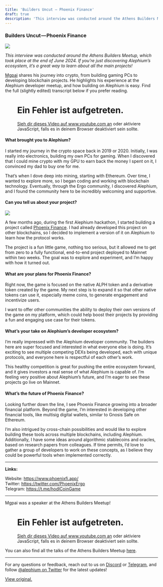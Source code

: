 ```yaml
---
title: 'Builders Uncut — Phoenix Finance'
draft: true
description: 'This interview was conducted around the Athens Builders Meetup, which took place at the end of June 2024. If you’re just discovering…'
---
```


### Builders Uncut — Phoenix Finance

![](https://cdn-images-1.medium.com/max/800/1*N3spZm23xrMX99o728NcIQ.png)

_This interview was conducted around the Athens Builders Meetup, which took place at the end of June 2024. If you’re just discovering Alephium’s ecosystem, it’s a great way to learn about all the main projects!_

<a href="https://x.com/shishirpai" class="markup--anchor markup--p-anchor" data-href="https://x.com/shishirpai" rel="noopener" target="_blank">Mgpai</a> shares his journey into crypto, from building gaming PCs to developing blockchain projects. He highlights his experience at the Alephium developer meetup, and how building on Alephium is easy. Find the full (slightly edited) transcript below if you prefer reading.

<figure id="3850" class="graf graf--figure graf--iframe graf-after--p">

<h1 id="ein-fehler-ist-aufgetreten." class="message">Ein Fehler ist aufgetreten.</h1>
<a href="https://www.youtube.com/watch?v=1TUzuEMt2VM" target="_blank">Sieh dir dieses Video auf www.youtube.com an</a> oder aktiviere JavaScript, falls es in deinem Browser deaktiviert sein sollte.
</figure>

#### What brought you to Alephium?

I started my journey in the crypto space back in 2019 or 2020. Initially, I was really into electronics, building my own PCs for gaming. When I discovered that I could mine crypto with my GPU to earn back the money I spent on it, I convinced my dad to buy one for me.

That’s when I dove deep into mining, starting with Ethereum. Over time, I wanted to explore more, so I began coding and working with blockchain technology. Eventually, through the Ergo community, I discovered Alephium, and I found the community here to be incredibly welcoming and supportive.

#### Can you tell us about your project?

![](https://cdn-images-1.medium.com/max/800/1*XzXvoP36hbu_Um_PyM7rnA.png)

A few months ago, during the first Alephium hackathon, I started building a project called <a href="https://www.phoenixfi.app/" class="markup--anchor markup--p-anchor" data-href="https://www.phoenixfi.app/" rel="noopener" target="_blank">Phoenix Finance</a>. I had already developed this project on other blockchains, so I decided to implement a version of it on Alephium to learn how the protocol works.

The project is a fun little game, nothing too serious, but it allowed me to get from zero to a fully functional, end-to-end project deployed to Mainnet within two weeks. The goal was to explore and experiment, and I’m happy with how it turned out.

#### What are your plans for Phoenix Finance?

Right now, the game is focused on the native ALPH token and a derivative token created by the game. My next step is to expand it so that other native tokens can use it, especially meme coins, to generate engagement and incentivize users.

I want to offer other communities the ability to deploy their own versions of the game on my platform, which could help boost their projects by providing a fun and engaging use case for their tokens.

#### What’s your take on Alephium’s developer ecosystem?

I’m really impressed with the Alephium developer community. The builders here are super focused and interested in what everyone else is doing. It’s exciting to see multiple competing DEXs being developed, each with unique protocols, and everyone here is respectful of each other’s work.

This healthy competition is great for pushing the entire ecosystem forward, and it gives investors a real sense of what Alephium is capable of. I’m feeling very positive about Alephium’s future, and I’m eager to see these projects go live on Mainnet.

#### What’s the future of Phoenix Finance?

Looking further down the line, I see Phoenix Finance growing into a broader financial platform. Beyond the game, I’m interested in developing other financial tools, like multisig digital wallets, similar to Gnosis Safe on Ethereum.

I’m also intrigued by cross-chain possibilities and would like to explore building these tools across multiple blockchains, including Alephium. Additionally, I have some ideas around algorithmic stablecoins and oracles, based on research papers from colleagues. If time permits, I’d love to gather a group of developers to work on these concepts, as I believe they could be powerful tools when implemented correctly.

---

**Links:**

Website: <a href="https://www.phoenixfi.app/" class="markup--anchor markup--p-anchor" data-href="https://www.phoenixfi.app/" rel="nofollow noopener" target="_blank">https://www.phoenixfi.app/</a>  
Twitter: <a href="https://twitter.com/PhoenixErgo" class="markup--anchor markup--p-anchor" data-href="https://twitter.com/PhoenixErgo" rel="nofollow noopener" target="_blank">https://twitter.com/PhoenixErgo</a>  
Telegram: <a href="https://t.me/hodlCoinGame" class="markup--anchor markup--p-anchor" data-href="https://t.me/hodlCoinGame" rel="nofollow noopener" target="_blank">https://t.me/hodlCoinGame</a>

---

Mgpai was a speaker at the Athens Builders Meetup!

<figure id="ae13" class="graf graf--figure graf--iframe graf-after--p">

<h1 id="ein-fehler-ist-aufgetreten." class="message">Ein Fehler ist aufgetreten.</h1>
<a href="https://www.youtube.com/watch?v=jhzjXJjMDSk" target="_blank">Sieh dir dieses Video auf www.youtube.com an</a> oder aktiviere JavaScript, falls es in deinem Browser deaktiviert sein sollte.
</figure>

You can also find all the talks of the Athens Builders Meetup <a href="https://medium.com/@alephium/all-the-athens-meetup-presentations-f419195640ce" class="markup--anchor markup--p-anchor" data-href="https://medium.com/@alephium/all-the-athens-meetup-presentations-f419195640ce" rel="noopener" target="_blank">here</a>.

---

For any questions or feedback, reach out to us on <a href="http://alephium.org/discord" class="markup--anchor markup--p-anchor" data-href="http://alephium.org/discord" rel="noopener ugc nofollow noopener" target="_blank">Discord</a> or <a href="https://t.me/alephiumgroup" class="markup--anchor markup--p-anchor" data-href="https://t.me/alephiumgroup" rel="noopener ugc nofollow noopener" target="_blank">Telegram</a>, and follow <a href="https://x.com/alephium" class="markup--anchor markup--p-anchor" data-href="https://x.com/alephium" rel="noopener ugc nofollow noopener" target="_blank">@alephium on Twitter</a> for the latest updates!

[View original.](https://medium.com/p/98744dd31eb5)
